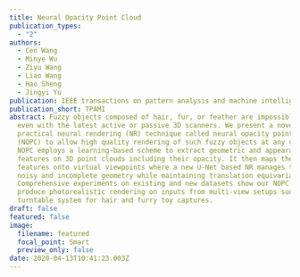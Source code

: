 ```yaml
---
title: Neural Opacity Point Cloud
publication_types:
  - "2"
authors:
  - Cen Wang
  - Minye Wu
  - Ziyu Wang
  - Liao Wang
  - Hao Sheng
  - Jingyi Yu
publication: IEEE transactions on pattern analysis and machine intelligence
publication_short: TPAMI
abstract: Fuzzy objects composed of hair, fur, or feather are impossible to scan
  even with the latest active or passive 3D scanners. We present a novel and
  practical neural rendering (NR) technique called neural opacity point cloud
  (NOPC) to allow high quality rendering of such fuzzy objects at any viewpoint.
  NOPC employs a learning-based scheme to extract geometric and appearance
  features on 3D point clouds including their opacity. It then maps the 3D
  features onto virtual viewpoints where a new U-Net based NR manages to handle
  noisy and incomplete geometry while maintaining translation equivariance.
  Comprehensive experiments on existing and new datasets show our NOPC can
  produce photorealistic rendering on inputs from multi-view setups such as a
  turntable system for hair and furry toy captures.
draft: false
featured: false
image:
  filename: featured
  focal_point: Smart
  preview_only: false
date: 2020-04-13T10:41:23.003Z
---
```


